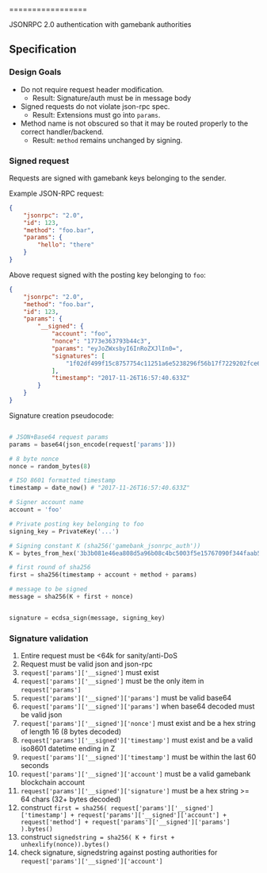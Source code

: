 
=================

JSONRPC 2.0 authentication with gamebank authorities


Specification
-------------

### Design Goals

* Do not require request header modification.
    * Result: Signature/auth must be in message body
* Signed requests do not violate json-rpc spec.
    * Result: Extensions must go into `params`.
* Method name is not obscured so that it may be routed properly to the correct handler/backend.
    * Result: `method` remains unchanged by signing.

### Signed request

Requests are signed with gamebank keys belonging to the sender.

Example JSON-RPC request:
```json
{
    "jsonrpc": "2.0",
    "id": 123,
    "method": "foo.bar",
    "params": {
        "hello": "there"
    }
}
```

Above request signed with the posting key belonging to `foo`:
```json
{
    "jsonrpc": "2.0",
    "method": "foo.bar",
    "id": 123,
    "params": {
        "__signed": {
            "account": "foo",
            "nonce": "1773e363793b44c3",
            "params": "eyJoZWxsbyI6InRoZXJlIn0=",
            "signatures": [
                "1f02df499f15c8757754c11251a6e5238296f56b17f7229202fce6ccd7289e224c49c32eaf77d5905e2b4d8a8a5ddcc215c51ce45c207ef0f038328200578d1bee"
            ],
            "timestamp": "2017-11-26T16:57:40.633Z"
        }
    }
}
```

Signature creation pseudocode:
```python

# JSON+Base64 request params
params = base64(json_encode(request['params']))

# 8 byte nonce
nonce = random_bytes(8)

# ISO 8601 formatted timestamp
timestamp = date_now() # "2017-11-26T16:57:40.633Z"

# Signer account name
account = 'foo'

# Private posting key belonging to foo
signing_key = PrivateKey('...')

# Signing constant K (sha256('gamebank_jsonrpc_auth'))
K = bytes_from_hex('3b3b081e46ea808d5a96b08c4bc5003f5e15767090f344faab531ec57565136b')

# first round of sha256
first = sha256(timestamp + account + method + params)

# message to be signed
message = sha256(K + first + nonce)


signature = ecdsa_sign(message, signing_key)
```

### Signature validation

  1. Entire request must be <64k for sanity/anti-DoS
  1. Request must be valid json and json-rpc
  1. `request['params']['__signed']` must exist
  1. `request['params']['__signed']` must be the only item in `request['params']`
  1. `request['params']['__signed']['params']` must be valid base64
  1. `request['params']['__signed']['params']` when base64 decoded must be valid json
  1. `request['params']['__signed']['nonce']` must exist and be a hex string of length 16 (8 bytes decoded)
  1. `request['params']['__signed']['timestamp']` must exist and be a valid iso8601 datetime ending in Z
  1. `request['params']['__signed']['timestamp']` must be within the last 60 seconds
  1. `request['params']['__signed']['account']` must be a valid gamebank blockchain account
  1. `request['params']['__signed']['signature']` must be a hex string >= 64 chars (32+ bytes decoded)
  1. construct `first = sha256( request['params']['__signed']['timestamp'] + request['params']['__signed']['account'] + request['method'] + request['params']['__signed']['params'] ).bytes()`
  1. construct `signedstring = sha256( K + first + unhexlify(nonce)).bytes()`
  1. check signature, signedstring against posting authorities for `request['params']['__signed']['account']`
